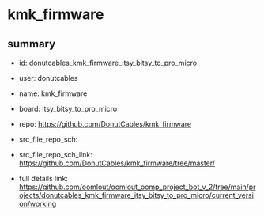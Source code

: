 # kmk_firmware
 
## summary 
* id: donutcables_kmk_firmware_itsy_bitsy_to_pro_micro
* user: donutcables
* name: kmk_firmware
* board: itsy_bitsy_to_pro_micro
* repo: https://github.com/DonutCables/kmk_firmware



* src_file_repo_sch: 
* src_file_repo_sch_link: https://github.com/DonutCables/kmk_firmware/tree/master/
* full details link: https://github.com/oomlout/oomlout_oomp_project_bot_v_2/tree/main/projects/donutcables_kmk_firmware_itsy_bitsy_to_pro_micro/current_version/working  







